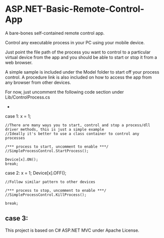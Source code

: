 # ASP.NET-Basic-Remote-Control-App
A bare-bones self-contained remote control app.

Control any executable process in your PC using your mobile device.

Just point the file path of the process you want to control to a particular virtual device from the app and you should be able to start or stop it from a web browser.

A simple sample is included under the Model folder to start off your process control. A procedure link is also included on how to access the app from any browser from other devices.

For now, just uncomment the following code section under Lib/ControlProcess.cs

-
 case 1:
    x = 1;

    //There are many ways you to start, control and stop a process/dll driver methods, this is just a simple example 
    //Ideally it's better to use a class container to control any processes

    /*** process to start, uncomment to enable ***/
    //SimpleProcessControl.StartProcess(); 

    Device[x].ON();
    break;
  case 2:
    x = 1;
    Device[x].OFF();

    //Follow similar pattern to other devices

    /*** process to stop, uncomment to enable ***/
    //SimpleProcessControl.KillProcess(); 
                   
    break;
  case 3:
  -

This project is based on C# ASP.NET MVC under Apache License. 
